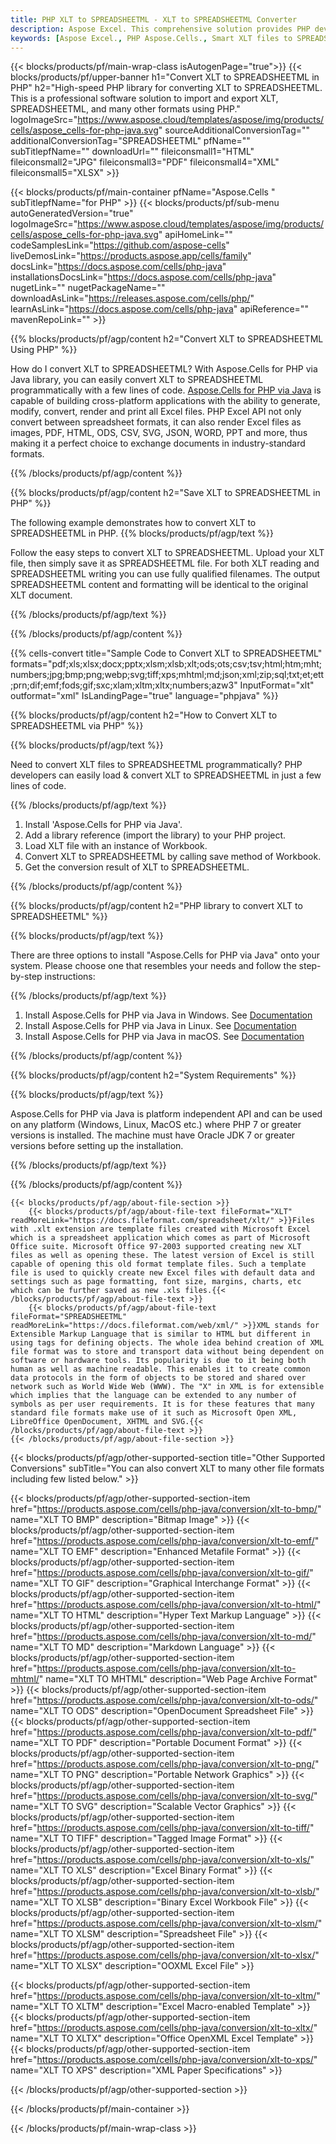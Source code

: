 ```yaml
---
title: PHP XLT to SPREADSHEETML - XLT to SPREADSHEETML Converter
description: Aspose Excel. This comprehensive solution provides PHP developers with a fully integrated approach to convert XLT to SPREADSHEETML format, enabling seamless saving of XLT data into SPREADSHEETML format using the Aspose.Cells library, all through efficient and customizable PHP code.
keywords: [Aspose Excel., PHP Aspose.Cells., Smart XLT files to SPREADSHEETML Converter for PHP., Convert XLT to SPREADSHEETML in PHP., XLT files to SPREADSHEETML Conversion in PHP., Leverage intelligent data processing to automatically parse and save XLT into SPREADSHEETML format with high fidelity and code efficiency]
---
```


{{< blocks/products/pf/main-wrap-class isAutogenPage="true">}}
{{< blocks/products/pf/upper-banner h1="Convert XLT to SPREADSHEETML in PHP" h2="High-speed PHP library for converting XLT to SPREADSHEETML. This is a professional software solution to import and export XLT, SPREADSHEETML, and many other formats using PHP." logoImageSrc="https://www.aspose.cloud/templates/aspose/img/products/cells/aspose_cells-for-php-java.svg" sourceAdditionalConversionTag="" additionalConversionTag="SPREADSHEETML" pfName="" subTitlepfName="" downloadUrl="" fileiconsmall1="HTML" fileiconsmall2="JPG" fileiconsmall3="PDF" fileiconsmall4="XML" fileiconsmall5="XLSX" >}}

{{< blocks/products/pf/main-container pfName="Aspose.Cells " subTitlepfName="for PHP" >}}
{{< blocks/products/pf/sub-menu autoGeneratedVersion="true" logoImageSrc="https://www.aspose.cloud/templates/aspose/img/products/cells/aspose_cells-for-php-java.svg" apiHomeLink="" codeSamplesLink="https://github.com/aspose-cells" liveDemosLink="https://products.aspose.app/cells/family" docsLink="https://docs.aspose.com/cells/php-java" installationsDocsLink="https://docs.aspose.com/cells/php-java" nugetLink="" nugetPackageName="" downloadAsLink="https://releases.aspose.com/cells/php/" learnAsLink="https://docs.aspose.com/cells/php-java" apiReference="" mavenRepoLink="" >}}


{{% blocks/products/pf/agp/content h2="Convert XLT to SPREADSHEETML Using PHP" %}}

How do I convert XLT to SPREADSHEETML? With Aspose.Cells for PHP via Java library, you can easily convert XLT to SPREADSHEETML programmatically with  a few lines of code. [Aspose.Cells for PHP via Java](https://products.aspose.com/cells/php-java/) is capable of building cross-platform applications with the ability to generate, modify, convert, render and print all Excel files. PHP Excel API not only convert between spreadsheet formats, it can also render Excel files as images, PDF, HTML, ODS, CSV, SVG, JSON, WORD, PPT and more, thus making it a perfect choice to exchange documents in industry-standard formats. 
 
{{% /blocks/products/pf/agp/content %}}

{{% blocks/products/pf/agp/content h2="Save XLT to SPREADSHEETML in PHP" %}}

The following example demonstrates how to convert XLT to SPREADSHEETML in PHP.
{{% blocks/products/pf/agp/text %}}

Follow the easy steps to convert XLT to SPREADSHEETML. Upload your XLT file, then simply save it as SPREADSHEETML file. For both XLT reading and SPREADSHEETML writing you can use fully qualified filenames. The output SPREADSHEETML content and formatting will be identical to the original XLT document.

{{% /blocks/products/pf/agp/text %}}

{{% /blocks/products/pf/agp/content %}}

{{% cells-convert title="Sample Code to Convert XLT to SPREADSHEETML" formats="pdf;xls;xlsx;docx;pptx;xlsm;xlsb;xlt;ods;ots;csv;tsv;html;htm;mht;numbers;jpg;bmp;png;webp;svg;tiff;xps;mhtml;md;json;xml;zip;sql;txt;et;ett;prn;dif;emf;fods;gif;sxc;xlam;xltm;xltx;numbers;azw3" InputFormat="xlt" outformat="xml" IsLandingPage="true" language="phpjava" %}}

{{% blocks/products/pf/agp/content h2="How to Convert XLT to SPREADSHEETML via PHP" %}}

{{% blocks/products/pf/agp/text %}}

Need to convert XLT files to SPREADSHEETML programmatically? PHP developers can easily load & convert XLT to SPREADSHEETML in just a few lines of code.

{{% /blocks/products/pf/agp/text %}}

1.  Install 'Aspose.Cells for PHP via Java'.
1.  Add a library reference (import the library) to your PHP project.
1.  Load XLT file with an instance of Workbook.
1.  Convert XLT to SPREADSHEETML by calling save method of Workbook.
1.  Get the conversion result of XLT to SPREADSHEETML.

{{% /blocks/products/pf/agp/content %}}

{{% blocks/products/pf/agp/content h2="PHP library to convert XLT to SPREADSHEETML" %}}

{{% blocks/products/pf/agp/text %}}

There are three options to install "Aspose.Cells for PHP via Java" onto your system. Please choose one that resembles your needs and follow the step-by-step instructions:

{{% /blocks/products/pf/agp/text %}}

1.  Install Aspose.Cells for PHP via Java in Windows. See [Documentation](https://docs.aspose.com/cells/php-java/setup-and-installation-guidelines/#windows)
1.  Install Aspose.Cells for PHP via Java in Linux. See [Documentation](https://docs.aspose.com/cells/php-java/setup-and-installation-guidelines/#linux)
1.  Install Aspose.Cells for PHP via Java in macOS. See [Documentation](https://docs.aspose.com/cells/php-java/setup-and-installation-guidelines/#mac)

{{% /blocks/products/pf/agp/content %}}

{{% blocks/products/pf/agp/content h2="System Requirements" %}}

{{% blocks/products/pf/agp/text %}}

 Aspose.Cells for PHP via Java is platform independent API and can be used on any platform (Windows, Linux, MacOS etc.) where PHP 7 or greater versions is installed. The machine must have Oracle JDK 7 or greater versions before setting up the installation.
 
{{% /blocks/products/pf/agp/text %}}


{{% /blocks/products/pf/agp/content %}}

<!-- aboutfile Starts -->
    {{< blocks/products/pf/agp/about-file-section >}}
        {{< blocks/products/pf/agp/about-file-text fileFormat="XLT" readMoreLink="https://docs.fileformat.com/spreadsheet/xlt/" >}}Files with .xlt extension are template files created with Microsoft Excel which is a spreadsheet application which comes as part of Microsoft Office suite. Microsoft Office 97-2003 supported creating new XLT files as well as opening these. The latest version of Excel is still capable of opening this old format template files. Such a template file is used to quickly create new Excel files with default data and settings such as page formatting, font size, margins, charts, etc which can be further saved as new .xls files.{{< /blocks/products/pf/agp/about-file-text >}}
        {{< blocks/products/pf/agp/about-file-text fileFormat="SPREADSHEETML" readMoreLink="https://docs.fileformat.com/web/xml/" >}}XML stands for Extensible Markup Language that is similar to HTML but different in using tags for defining objects. The whole idea behind creation of XML file format was to store and transport data without being dependent on software or hardware tools. Its popularity is due to it being both human as well as machine readable. This enables it to create common data protocols in the form of objects to be stored and shared over network such as World Wide Web (WWW). The "X" in XML is for extensible which implies that the language can be extended to any number of symbols as per user requirements. It is for these features that many standard file formats make use of it such as Microsoft Open XML, LibreOffice OpenDocument, XHTML and SVG.{{< /blocks/products/pf/agp/about-file-text >}}
    {{< /blocks/products/pf/agp/about-file-section >}}
<!-- aboutfile Ends -->

{{< blocks/products/pf/agp/other-supported-section title="Other Supported Conversions" subTitle="You can also convert XLT to many other file formats including few listed below." >}}

{{< blocks/products/pf/agp/other-supported-section-item href="https://products.aspose.com/cells/php-java/conversion/xlt-to-bmp/" name="XLT TO BMP" description="Bitmap Image" >}}
{{< blocks/products/pf/agp/other-supported-section-item href="https://products.aspose.com/cells/php-java/conversion/xlt-to-emf/" name="XLT TO EMF" description="Enhanced Metafile Format" >}}
{{< blocks/products/pf/agp/other-supported-section-item href="https://products.aspose.com/cells/php-java/conversion/xlt-to-gif/" name="XLT TO GIF" description="Graphical Interchange Format" >}}
{{< blocks/products/pf/agp/other-supported-section-item href="https://products.aspose.com/cells/php-java/conversion/xlt-to-html/" name="XLT TO HTML" description="Hyper Text Markup Language" >}}
{{< blocks/products/pf/agp/other-supported-section-item href="https://products.aspose.com/cells/php-java/conversion/xlt-to-md/" name="XLT TO MD" description="Markdown Language" >}}
{{< blocks/products/pf/agp/other-supported-section-item href="https://products.aspose.com/cells/php-java/conversion/xlt-to-mhtml/" name="XLT TO MHTML" description="Web Page Archive Format" >}}
{{< blocks/products/pf/agp/other-supported-section-item href="https://products.aspose.com/cells/php-java/conversion/xlt-to-ods/" name="XLT TO ODS" description="OpenDocument Spreadsheet File" >}}
{{< blocks/products/pf/agp/other-supported-section-item href="https://products.aspose.com/cells/php-java/conversion/xlt-to-pdf/" name="XLT TO PDF" description="Portable Document Format" >}}
{{< blocks/products/pf/agp/other-supported-section-item href="https://products.aspose.com/cells/php-java/conversion/xlt-to-png/" name="XLT TO PNG" description="Portable Network Graphics" >}}
{{< blocks/products/pf/agp/other-supported-section-item href="https://products.aspose.com/cells/php-java/conversion/xlt-to-svg/" name="XLT TO SVG" description="Scalable Vector Graphics" >}}
{{< blocks/products/pf/agp/other-supported-section-item href="https://products.aspose.com/cells/php-java/conversion/xlt-to-tiff/" name="XLT TO TIFF" description="Tagged Image Format" >}}
{{< blocks/products/pf/agp/other-supported-section-item href="https://products.aspose.com/cells/php-java/conversion/xlt-to-xls/" name="XLT TO XLS" description="Excel Binary Format" >}}
{{< blocks/products/pf/agp/other-supported-section-item href="https://products.aspose.com/cells/php-java/conversion/xlt-to-xlsb/" name="XLT TO XLSB" description="Binary Excel Workbook File" >}}
{{< blocks/products/pf/agp/other-supported-section-item href="https://products.aspose.com/cells/php-java/conversion/xlt-to-xlsm/" name="XLT TO XLSM" description="Spreadsheet File" >}}
{{< blocks/products/pf/agp/other-supported-section-item href="https://products.aspose.com/cells/php-java/conversion/xlt-to-xlsx/" name="XLT TO XLSX" description="OOXML Excel File" >}}

{{< blocks/products/pf/agp/other-supported-section-item href="https://products.aspose.com/cells/php-java/conversion/xlt-to-xltm/" name="XLT TO XLTM" description="Excel Macro-enabled Template" >}}
{{< blocks/products/pf/agp/other-supported-section-item href="https://products.aspose.com/cells/php-java/conversion/xlt-to-xltx/" name="XLT TO XLTX" description="Office OpenXML Excel Template" >}}
{{< blocks/products/pf/agp/other-supported-section-item href="https://products.aspose.com/cells/php-java/conversion/xlt-to-xps/" name="XLT TO XPS" description="XML Paper Specifications" >}}

{{< /blocks/products/pf/agp/other-supported-section >}}

{{< /blocks/products/pf/main-container >}}
    
{{< /blocks/products/pf/main-wrap-class >}}
